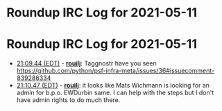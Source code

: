 # Roundup IRC Log for 2021-05-11 #
# Roundup IRC Log for 2021-05-11
* <a href="#21:09.44" id="21:09.44">21:09.44 (EDT)</a> - __[rouilj](https://github.com/rouilj)__: Taggnostr have you seen <https://github.com/python/psf-infra-meta/issues/36#issuecomment-839286334>
* <a href="#21:10.47" id="21:10.47">21:10.47 (EDT)</a> - __[rouilj](https://github.com/rouilj)__: it looks like Mats Wichmann is looking for an admin for b.p.o. EWDurbin same. I can help with the steps but I don't have admin rights to do much there.
